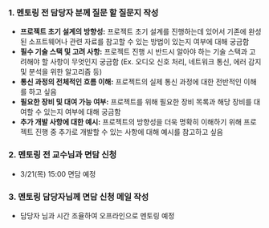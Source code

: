 ### 1. 멘토링 전 담당자 분께 질문 할 질문지 작성
- **프로젝트 초기 설계의 방향성:** 프로젝트 초기 설계를 진행하는데 있어서 기존에 완성된 소프트웨어나 관련 자료를 참고할 수 있는 방법이 있는지 여부에 대해 궁금함
- **필수 기술 스택 및 고려 사항:** 프로젝트 진행 시 반드시 알아야 하는 기술 스택과 고려해야 할 사항이 무엇인지 궁금함 (Ex. 오디오 신호 처리, 네트워크 통신, 에러 감지 및 분석을 위한 알고리즘 등)
- **통신 과정의 전체적인 흐름 이해:** 프로젝트의 실제 통신 과정에 대한 전반적인 이해를 하고 싶음
- **필요한 장비 및 대여 가능 여부:** 프로젝트를 위해 필요한 장비 목록과 해당 장비를 대여할 수 있는지 여부에 대해 궁금함
- **추가 개발 사항에 대한 예시:**  프로젝트의 방향성을 더욱 명확히 이해하기 위해 프로젝트 진행 중 추가로 개발할 수 있는 사항에 대해 예시를 참고하고 싶음

### 2. 멘토링 전 교수님과 면담 신청
- 3/21(목) 15:00 면담 예정

### 3. 멘토링 담당자님께 면담 신청 메일 작성
- 담당자 님과 시간 조율하여 오프라인으로 멘토링 예정
